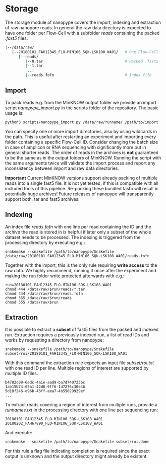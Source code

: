 # Storage

The storage module of nanopype covers the import, indexing and extraction of raw nanopore reads. In general the raw data directory is expected to have one folder per Flow-Cell with a subfolder *reads* containing the packed *.fast5* files.

```sh
|--/data/raw/
   |--20180101_FAH12345_FLO-MIN106_SQK-LSK108_WA01/   # One Flow-Cell
      |--reads/
         |--0.tar                                     # Packed .fast5
         |--1.tar
          ...
         |--reads.fofn                                # Index file
```
## Import

To pack reads e.g. from the MinKNOW output folder we provide an import script *nanopype_import.py* in the scripts folder of the repository. The basic usage is:

    python3 scripts/nanopype_import.py /data/raw/runname/ /path/to/import

You can specify one or more import directories, also by using wildcards in the path. This is useful after restarting an experiment and importing every folder containing a specific Flow-Cell ID. Consider changing the batch size in case of amplicon or RNA sequencing with significantly more but in general shorter reads.
The order of reads in the archives is **not** guaranteed to be the same as in the output folders of MinKNOW. Running the script with the same arguments twice will validate the import process and report any inconsistency between import and raw data directories.

**Important** Current MinKNOW versions support already packing of multiple reads into a single fast5 file. It is not yet tested, if this is compatible with all included tools of this pipeline. Re-packing these bundled fast5 will result in potentially huge archives!
Future releases of nanopype will transparently support both, tar and fast5 archives.

## Indexing

An index file *reads.fofn* with one line per read containing the ID and the archive the read is stored in is helpful if later only a subset of the whole dataset needs to be processed. The indexing is triggered from the processing directory by executing e.g.:

    snakemake --snakefile /path/to/nanopype/Snakefile /data/raw/20180101_FAH12345_FLO-MIN106_SQK-LSK108_WA01/reads.fofn

Together with the import, this is the only rule requiring **write access** to the raw data. We highly recommend, running it once after the experiment and making the run folder write protected afterwards with e.g.:

    run=20180101_FAH12345_FLO-MIN106_SQK-LSK108_WA01
    chmod 444 /data/raw/$run/reads/*.tar
    chmod 444 /data/raw/$run/reads.fofn
    chmod 555 /data/raw/$run/reads
    chmod 555 /data/raw/$run

## Extraction

It is possible to extract a **subset** of fast5 files from the packed and indexed run. Extraction requires a previously indexed run, a list of read IDs and works by requesting a directory from nanopype:

    snakemake --snakefile /path/to/nanopype/Snakefile subset/roi/20180101_FAH12345_FLO-MIN106_SQK-LSK108_WA01

With this command the extraction rule expects an input file *subset/roi.txt* with one read ID per line. Multiple regions of interest are supported by multiple ID files.

    b4782c09-6edc-4a1e-aad9-ba7d740723bc
    1ab15b74-65a1-42d0-9ff6-1d7276c30e46
    5d18f246-e96b-43ff-aea7-4b55029929ef
    ...

To extract reads covering a region of interest from multiple runs, provide a *runnames.txt* in the processing directory with one line per sequencing run:

    20180101_FAH12345_FLO-MIN106_SQK-LSK108_WA01
    20180202_FAH67890_FLO-MIN106_SQK-LSK108_WA01

And execute:

    snakemake --snakefile /path/to/nanopype/Snakefile subset/roi.done

For this rule a flag file indicating completion is required since the exact output is unknown and the output directory might already be existent.
